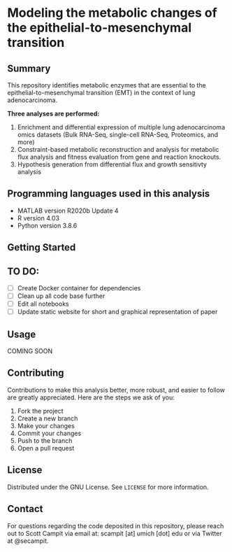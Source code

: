 # Modeling the metabolic changes of the epithelial-to-mesenchymal transition 

## Summary
This repository identifies metabolic enzymes that are essential to the epithelial-to-mesenchymal transition (EMT) in the context of lung adenocarcinoma. 

**Three analyses are performed:**

  1. Enrichment and differential expression of multiple lung adenocarcinoma omics datasets (Bulk RNA-Seq, single-cell RNA-Seq, Proteomics, and more)
  2. Constraint-based metabolic reconstruction and analysis for metabolic flux analysis and fitness evaluation from gene and reaction knockouts.
  3. Hypothesis generation from differential flux and growth sensitivty analysis  
  
## Programming languages used in this analysis

  * MATLAB version R2020b Update 4
  * R version 4.03
  * Python version 3.8.6

## Getting Started


## TO DO:
- [ ] Create Docker container for dependencies
- [ ] Clean up all code base further
- [ ] Edit all notebooks
- [ ] Update static website for short and graphical representation of paper

## Usage
COMING SOON
  
## Contributing
Contributions to make this analysis better, more robust, and easier to follow are greatly appreciated. Here are the steps we ask of you:
  1. Fork the project
  2. Create a new branch
  3. Make your changes
  4. Commit your changes
  5. Push to the branch
  6. Open a pull request

## License
Distributed under the GNU License. See `LICENSE` for more information.

## Contact
For questions regarding the code deposited in this repository, please reach out to Scott Campit via email at: scampit [at] umich [dot] edu or via Twitter at @secampit.
